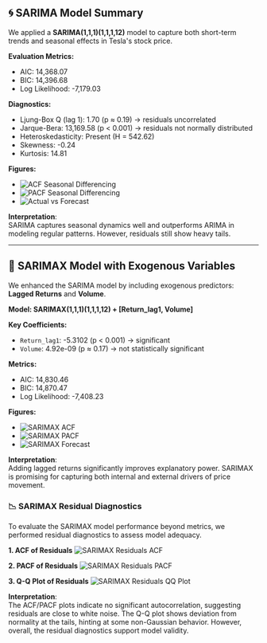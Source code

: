 ## 🌀 SARIMA Model Summary

We applied a **SARIMA(1,1,1)(1,1,1,12)** model to capture both short-term trends and seasonal effects in Tesla's stock price.

**Evaluation Metrics:**
- AIC: 14,368.07
- BIC: 14,396.68
- Log Likelihood: -7,179.03

**Diagnostics:**
- Ljung-Box Q (lag 1): 1.70 (p ≈ 0.19) → residuals uncorrelated
- Jarque-Bera: 13,169.58 (p < 0.001) → residuals not normally distributed
- Heteroskedasticity: Present (H = 542.62)
- Skewness: -0.24  
- Kurtosis: 14.81

**Figures:**
- ![ACF Seasonal Differencing](../results/figures/sarima_acf_seasonal_diff.png)
- ![PACF Seasonal Differencing](../results/figures/sarima_pacf_seasonal_diff.png)
- ![Actual vs Forecast](../results/figures/sarima_actual_vs_forecast.png)

**Interpretation**:  
SARIMA captures seasonal dynamics well and outperforms ARIMA in modeling regular patterns. However, residuals still show heavy tails.

---

## 🔁 SARIMAX Model with Exogenous Variables

We enhanced the SARIMA model by including exogenous predictors: **Lagged Returns** and **Volume**.

**Model: SARIMAX(1,1,1)(1,1,1,12) + [Return_lag1, Volume]**

**Key Coefficients:**
- `Return_lag1`: -5.3102 (p < 0.001) → significant
- `Volume`: 4.92e-09 (p ≈ 0.17) → not statistically significant

**Metrics:**
- AIC: 14,830.46
- BIC: 14,870.47
- Log Likelihood: -7,408.23

**Figures:**
- ![SARIMAX ACF](../results/figures/sarimax_acf_seasonal_diff.png)
- ![SARIMAX PACF](../results/figures/sarimax_pacf_seasonal_diff.png)
- ![SARIMAX Forecast](../results/figures/sarimax_actual_vs_forecast.png)

**Interpretation**:  
Adding lagged returns significantly improves explanatory power. SARIMAX is promising for capturing both internal and external drivers of price movement.
### 📉 SARIMAX Residual Diagnostics

To evaluate the SARIMAX model performance beyond metrics, we performed residual diagnostics to assess model adequacy.

**1. ACF of Residuals**
![SARIMAX Residuals ACF](../results/figures/sarimax_residual_acf.png)

**2. PACF of Residuals**
![SARIMAX Residuals PACF](../results/figures/sarimax_residual_pacf.png)

**3. Q-Q Plot of Residuals**
![SARIMAX Residuals QQ Plot](../results/figures/sarimax_qq_plot.png)

**Interpretation**:  
The ACF/PACF plots indicate no significant autocorrelation, suggesting residuals are close to white noise. The Q-Q plot shows deviation from normality at the tails, hinting at some non-Gaussian behavior. However, overall, the residual diagnostics support model validity.

